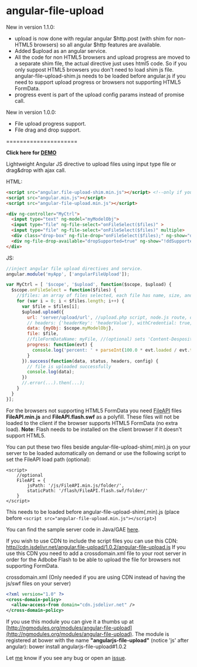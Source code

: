 angular-file-upload
===================

New in version 1.1.0:
* upload is now done with regular angular $http.post (with shim for non-HTML5 browsers) so all angular $http features are available.
* Added $upload as an angular service.
* All the code for non HTML5 browsers and upload progress are moved to a separate shim file, the actual directive just uses html5 code. So if you only suppost HTML5 browsers you don't need to load shim js file. angular-file-upload-shim.js needs to be loaded before angular.js if you need to support upload progress or browsers not supporting HTML5 FormData.
* progress event is part of the upload config params instead of promise call.

New in version 1.0.0:
* File upload progress support.
* File drag and drop support. 

=====================

**Click here for <a href="http://angular-file-upload.appspot.com/" target="_blank">DEMO</a>**

Lightweight Angular JS directive to upload files using input type file or drag&drop with ajax call.

HTML:
```html
<script src="angular.file-upload-shim.min.js"></script> <!--only if you need to support upload progress or non HTML5 FormData browsers-->
<script src="angular.min.js"></script>
<script src="angular-file-upload.min.js"></script>

<div ng-controller="MyCtrl">
  <input type="text" ng-model="myModelObj">
  <input type="file" ng-file-select="onFileSelect($files)" >
  <input type="file" ng-file-select="onFileSelect($files)" multiple>
  <div class="drop-box" ng-file-drop="onFileSelect($files);" ng-show="ddSupported">drop files here</div>
  <div ng-file-drop-available="dropSupported=true" ng-show="!ddSupported">HTML5 Drop File is not supported!</div>
</div>
```

JS:
```js
//inject angular file upload directives and service.
angular.module('myApp', ['angularFileUpload']);

var MyCtrl = [ '$scope', '$upload', function($scope, $upload) {
  $scope.onFileSelect = function($files) {
    //$files: an array of files selected, each file has name, size, and type.
    for (var i = 0; i < $files.length; i++) {
      var $file = $files[i];
      $upload.upload({
        url: 'server/upload/url', //upload.php script, node.js route, or servlet upload url
        // headers: {'headerKey': 'headerValue'}, withCredential: true,
        data: {myObj: $scope.myModelObj},
        file: $file,
        //fileFormDataName: myFile, //(optional) sets 'Content-Desposition' formData name for file
        progress: function(evt) {
          console.log('percent: ' + parseInt(100.0 * evt.loaded / evt.total));
        }
      }).success(function(data, status, headers, config) {
        // file is uploaded successfully
        console.log(data);
      })
      //.error(...).then(...); 
    }
  }
}];
```


For the browsers not supporting HTML5 FormData you need [FileAPI](https://github.com/mailru/FileAPI) files **FileAPI.min.js** and **FileAPI.flash.swf** as a polyfill. These files will not be loaded to the client if the browser supports HTML5 FormData (no extra load).
**Note**: Flash needs to be installed on the client browser if it doesn't support HTML5. 

You can put these two files beside angular-file-upload-shim(.min).js on your server to be loaded automatically on demand or use the following script to set the FileAPI load path (optional):
```script
<script>
    //optional
    FileAPI = {
        jsPath: '/js/FileAPI.min.js/folder/',
        staticPath: '/flash/FileAPI.flash.swf/folder/'
    }
</script>
```
This needs to be loaded before angular-file-upload-shim(.min).js (place before `<script src="angular-file-upload.min.js"></script>`)

You can find the sample server code in Java/GAE [here](https://github.com/danialfarid/angular-file-upload/blob/master/src/com/df/angularfileupload/FileUpload.java).

If you wish to use CDN to include the script files you can use this CDN: [http//cdn.jsdelivr.net/angular.file-upload/1.0.2/angular-file-upload.js](//cdn.jsdelivr.net/angular.file-upload/1.0.2/angular-file-upload.js) 
If you use this CDN you need to add a crossdomain.xml file to your root server in order for the Adbobe Flash to be able to upload the file for browsers not supporting FormData.

crossdomain.xml (Only needed if you are using CDN instead of having the js/swf files on your server)
```crossdomain.xml
<?xml version="1.0" ?>
<cross-domain-policy>
  <allow-access-from domain="cdn.jsdelivr.net" />
</cross-domain-policy>
```

If you use this module you can give it a thumbs up at [http://ngmodules.org/modules/angular-file-upload](http://ngmodules.org/modules/angular-file-upload).
The module is registered at bower with the name **"angularjs-file-upload"** (notice 'js' after angular): bower install angularjs-file-upload#1.0.2

Let [me](mailto:danial.farid@gmail.com) know if you see any bug or open an [issue](https://github.com/danialfarid/angular-file-upload/issues).



